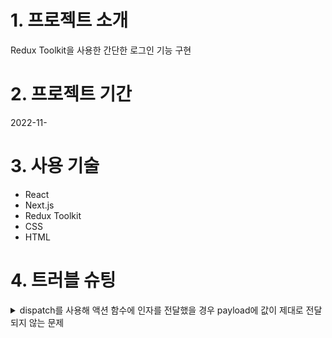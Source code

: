 # 1. 프로젝트 소개
Redux Toolkit을 사용한 간단한 로그인 기능 구현

# 2. 프로젝트 기간
2022-11-

# 3. 사용 기술
* React
* Next.js
* Redux Toolkit
* CSS
* HTML

# 4. 트러블 슈팅
<details>
<summary>dispatch를 사용해 액션 함수에 인자를 전달했을 경우 payload에 값이 제대로 전달되지 않는 문제</summary>  
<div>
  
* 각각의 인자를 개별적으로 넘기지 않고 객체로 묶어 전달하면 payload에 값이 제대로 전달되는 것을 확인
  
</div>
</details>
